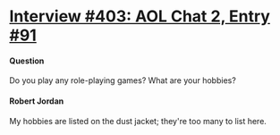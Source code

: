 # [Interview #403: AOL Chat 2, Entry #91](https://www.theoryland.com/intvmain.php?i=403#91)

#### Question

Do you play any role-playing games? What are your hobbies?

#### Robert Jordan

My hobbies are listed on the dust jacket; they're too many to list here.


